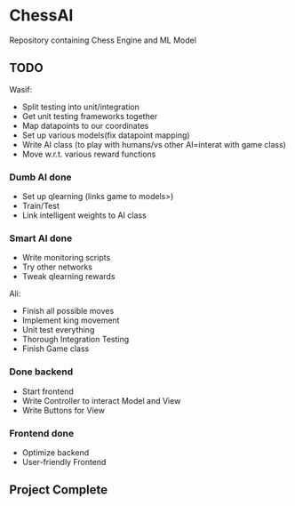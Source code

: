 # ChessAI

Repository containing Chess Engine and ML Model

## TODO
Wasif:
- Split testing into unit/integration
- Get unit testing frameworks together
- Map datapoints to our coordinates
- Set up various models(fix datapoint mapping)
- Write AI class (to play with humans/vs other AI=interat with game class)
- Move w.r.t. various reward functions
### **Dumb AI done**
- Set up qlearning (links game to models>)
- Train/Test
- Link intelligent weights to AI class
### **Smart AI done**
- Write monitoring scripts
- Try other networks
- Tweak qlearning rewards

Ali:
- Finish all possible moves
- Implement king movement
- Unit test everything
- Thorough Integration Testing
- Finish Game class
### **Done backend**
- Start frontend
- Write Controller to interact Model and View
- Write Buttons for View
### **Frontend done**
- Optimize backend
- User-friendly Frontend

## Project Complete
